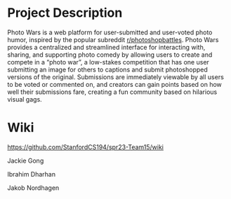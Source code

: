 # Project Description
Photo Wars is a web platform for user-submitted and user-voted photo humor, inspired by the popular subreddit [r/photoshopbattles](https://www.reddit.com/r/photoshopbattles/). Photo Wars provides a centralized and streamlined interface for interacting with, sharing, and supporting photo comedy by allowing users to create and compete in a “photo war”, a low-stakes competition that has one user submitting an image for others to captions and submit photoshopped versions of the original. Submissions are immediately viewable by all users to be voted or commented on, and creators can gain points based on how well their submissions fare, creating a fun community based on hilarious visual gags.

# Wiki
https://github.com/StanfordCS194/spr23-Team15/wiki


Jackie Gong



Ibrahim Dharhan



Jakob Nordhagen
